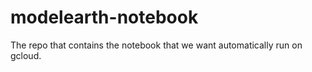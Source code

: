 # modelearth-notebook
The repo that contains the notebook that we want automatically run on gcloud.
